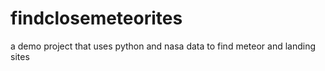 # findclosemeteorites
a demo project that uses python and nasa data to find meteor and landing sites 

